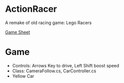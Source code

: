 # ActionRacer

A remake of old racing game: Lego Racers

[Game Sheet](https://github.com/ArielGameDev/ActionRacer/blob/main/Action%20Racer.pdf)


# Game

* Controls: Arrows Key to drive, Left Shift boost speed
* Class: CameraFollow.cs, CarController.cs
* Yellow Car
